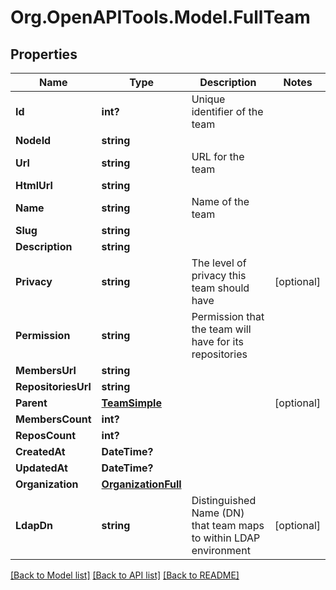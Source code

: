 # Org.OpenAPITools.Model.FullTeam

## Properties

Name | Type | Description | Notes
------------ | ------------- | ------------- | -------------
**Id** | **int?** | Unique identifier of the team | 
**NodeId** | **string** |  | 
**Url** | **string** | URL for the team | 
**HtmlUrl** | **string** |  | 
**Name** | **string** | Name of the team | 
**Slug** | **string** |  | 
**Description** | **string** |  | 
**Privacy** | **string** | The level of privacy this team should have | [optional] 
**Permission** | **string** | Permission that the team will have for its repositories | 
**MembersUrl** | **string** |  | 
**RepositoriesUrl** | **string** |  | 
**Parent** | [**TeamSimple**](TeamSimple.md) |  | [optional] 
**MembersCount** | **int?** |  | 
**ReposCount** | **int?** |  | 
**CreatedAt** | **DateTime?** |  | 
**UpdatedAt** | **DateTime?** |  | 
**Organization** | [**OrganizationFull**](OrganizationFull.md) |  | 
**LdapDn** | **string** | Distinguished Name (DN) that team maps to within LDAP environment | [optional] 

[[Back to Model list]](../README.md#documentation-for-models) [[Back to API list]](../README.md#documentation-for-api-endpoints) [[Back to README]](../README.md)

